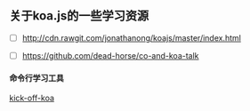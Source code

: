 关于koa.js的一些学习资源
---------------------

- [ ] http://cdn.rawgit.com/jonathanong/koajs/master/index.html
- [ ] https://github.com/dead-horse/co-and-koa-talk


#### 命令行学习工具

[kick-off-koa](https://github.com/koajs/kick-off-koa)
